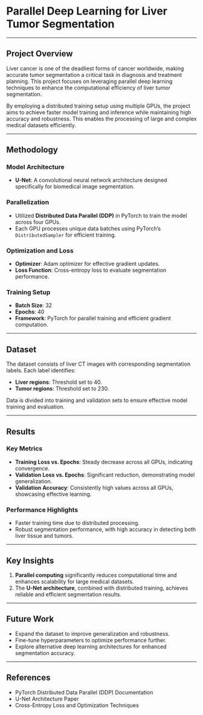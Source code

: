 # **Parallel Deep Learning for Liver Tumor Segmentation**

---

## **Project Overview**

Liver cancer is one of the deadliest forms of cancer worldwide, making accurate tumor segmentation a critical task in diagnosis and treatment planning. This project focuses on leveraging parallel deep learning techniques to enhance the computational efficiency of liver tumor segmentation.

By employing a distributed training setup using multiple GPUs, the project aims to achieve faster model training and inference while maintaining high accuracy and robustness. This enables the processing of large and complex medical datasets efficiently.

---

## **Methodology**

### **Model Architecture**

- **U-Net**: A convolutional neural network architecture designed specifically for biomedical image segmentation.

### **Parallelization**

- Utilized **Distributed Data Parallel (DDP)** in PyTorch to train the model across four GPUs.
- Each GPU processes unique data batches using PyTorch’s `DistributedSampler` for efficient training.

### **Optimization and Loss**

- **Optimizer**: Adam optimizer for effective gradient updates.
- **Loss Function**: Cross-entropy loss to evaluate segmentation performance.

### **Training Setup**

- **Batch Size**: 32
- **Epochs**: 40
- **Framework**: PyTorch for parallel training and efficient gradient computation.

---

## **Dataset**

The dataset consists of liver CT images with corresponding segmentation labels. Each label identifies:

- **Liver regions**: Threshold set to 40.
- **Tumor regions**: Threshold set to 230.

Data is divided into training and validation sets to ensure effective model training and evaluation.

---

## **Results**

### **Key Metrics**

- **Training Loss vs. Epochs**: Steady decrease across all GPUs, indicating convergence.
- **Validation Loss vs. Epochs**: Significant reduction, demonstrating model generalization.
- **Validation Accuracy**: Consistently high values across all GPUs, showcasing effective learning.

### **Performance Highlights**

- Faster training time due to distributed processing.
- Robust segmentation performance, with high accuracy in detecting both liver tissue and tumors.

---

## **Key Insights**

1. **Parallel computing** significantly reduces computational time and enhances scalability for large medical datasets.
2. The **U-Net architecture**, combined with distributed training, achieves reliable and efficient segmentation results.

---

## **Future Work**

- Expand the dataset to improve generalization and robustness.
- Fine-tune hyperparameters to optimize performance further.
- Explore alternative deep learning architectures for enhanced segmentation accuracy.

---

## **References**

- PyTorch Distributed Data Parallel (DDP) Documentation
- U-Net Architecture Paper
- Cross-Entropy Loss and Optimization Techniques

